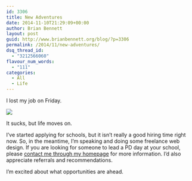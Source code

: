 ```yaml
---
id: 3306
title: New Adventures
date: 2014-11-10T21:29:09+00:00
author: Brian Bennett
layout: post
guid: http://www.brianbennett.org/blog/?p=3306
permalink: /2014/11/new-adventures/
dsq_thread_id:
  - "3212566060"
flavour_num_words:
  - "111"
categories:
  - All
  - Life
---
```

I lost my job on Friday.

![](https://farm4.staticflickr.com/3800/10177029703_949509536c_b.jpg)

It sucks, but life moves on.

I&#8217;ve started applying for schools, but it isn&#8217;t really a good hiring time right now. So, in the meantime, I&#8217;m speaking and doing some freelance web design. If you are looking for someone to lead a PD day at your school, please <a href="http://www.ohheybrian.com/assets/connect.html" target="blank">contact me through my homepage</a> for more information. I&#8217;d also appreciate referrals and recommendations. 

I&#8217;m excited about what opportunities are ahead.